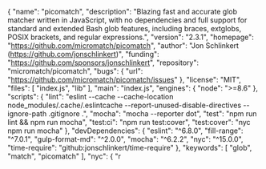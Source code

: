 {
  "name": "picomatch",
  "description": "Blazing fast and accurate glob matcher written in JavaScript, with no dependencies and full support for standard and extended Bash glob features, including braces, extglobs, POSIX brackets, and regular expressions.",
  "version": "2.3.1",
  "homepage": "https://github.com/micromatch/picomatch",
  "author": "Jon Schlinkert (https://github.com/jonschlinkert)",
  "funding": "https://github.com/sponsors/jonschlinkert",
  "repository": "micromatch/picomatch",
  "bugs": {
    "url": "https://github.com/micromatch/picomatch/issues"
  },
  "license": "MIT",
  "files": [
    "index.js",
    "lib"
  ],
  "main": "index.js",
  "engines": {
    "node": ">=8.6"
  },
  "scripts": {
    "lint": "eslint --cache --cache-location node_modules/.cache/.eslintcache --report-unused-disable-directives --ignore-path .gitignore .",
    "mocha": "mocha --reporter dot",
    "test": "npm run lint && npm run mocha",
    "test:ci": "npm run test:cover",
    "test:cover": "nyc npm run mocha"
  },
  "devDependencies": {
    "eslint": "^6.8.0",
    "fill-range": "^7.0.1",
    "gulp-format-md": "^2.0.0",
    "mocha": "^6.2.2",
    "nyc": "^15.0.0",
    "time-require": "github:jonschlinkert/time-require"
  },
  "keywords": [
    "glob",
    "match",
    "picomatch"
  ],
  "nyc": {
    "r